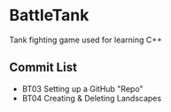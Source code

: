 # BattleTank
Tank fighting game used for learning C++

## Commit List
* BT03 Setting up a GitHub "Repo"
* BT04 Creating & Deleting Landscapes
